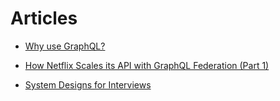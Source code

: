# Articles

* [Why use GraphQL?](https://www.apollographql.com/blog/why-use-graphql/)

* [How Netflix Scales its API with GraphQL Federation (Part 1)](https://netflixtechblog.com/how-netflix-scales-its-api-with-graphql-federation-part-1-ae3557c187e2)

* [System Designs for Interviews](https://www.freecodecamp.org/news/systems-design-for-interviews/)



